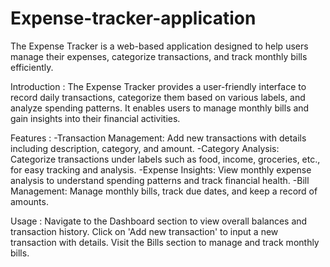# Expense-tracker-application
The Expense Tracker is a web-based application designed to help users manage their expenses, categorize transactions, and track monthly bills efficiently.

Introduction :
The Expense Tracker provides a user-friendly interface to record daily transactions, categorize them based on various labels, and analyze spending patterns. It enables users to manage monthly bills and gain insights into their financial activities.

Features :
-Transaction Management: Add new transactions with details including description, category, and amount.
-Category Analysis: Categorize transactions under labels such as food, income, groceries, etc., for easy tracking and analysis.
-Expense Insights: View monthly expense analysis to understand spending patterns and track financial health.
-Bill Management: Manage monthly bills, track due dates, and keep a record of amounts.

Usage :
Navigate to the Dashboard section to view overall balances and transaction history.
Click on 'Add new transaction' to input a new transaction with details.
Visit the Bills section to manage and track monthly bills.
